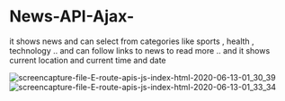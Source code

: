# News-API-Ajax-
it shows news and can select from categories like sports , health , technology .. and can follow links to news to read more  ..
and it shows current location and current time and date 


![screencapture-file-E-route-apis-js-index-html-2020-06-13-01_30_39](https://user-images.githubusercontent.com/61987317/84554105-a9549580-ad16-11ea-9acd-be5f4d6085ac.png)
![screencapture-file-E-route-apis-js-index-html-2020-06-13-01_33_34](https://user-images.githubusercontent.com/61987317/84554124-cab58180-ad16-11ea-8151-122333ac6b94.png)


